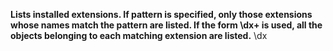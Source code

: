 **Lists installed extensions. If pattern is specified, only those extensions whose names match the pattern are listed. If the form \dx+ is used, all the objects belonging to each matching extension are listed.**
\dx